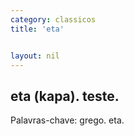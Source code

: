 ```yaml
---
category: classicos
title: 'eta'


layout: nil
---
```


## eta (kapa). teste.

Palavras-chave: grego. eta.
